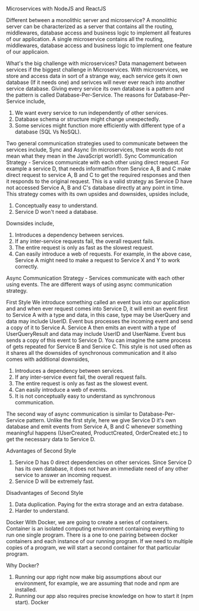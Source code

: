 Microservices with NodeJS and ReactJS

Different between a monolithic server and microservice?
A monolithic server can be characterized as a server that contains all the routing, middlewares, database access and business logic to implement all features of our application.
A single microservice contains all the routing, middlewares, database access and business logic to implement one feature of our applicaion.

What's the big challenge with microservices?
Data management between services if the biggest challenge in Microservices. With microservices, we store and access data in sort of a strange way, each service gets it own database (If it needs one) and serivces will never ever reach into another service database. Giving every service its own database is a pattern and the pattern is called Database-Per-Service. The reasons for Database-Per-Service include,

1. We want every service to run independently of other services.
2. Database schema or structure might change unexpectedly.
3. Some services might function more efficiently with different type of a database (SQL Vs NoSQL).

Two general communication strategies used to communicate between the services include, Sync and Async (In microservices, these words do not mean what they mean in the JavaScript world!).
Sync Communication Strategy - Services communicate with each other using direct request. For example a service D, that needs informatfion from Service A, B and C make direct request to service A, B and C to get the required responses and then it responds to the original request. This is a valid strategy as Service D have not accessed Service A, B and C's database directly at any point in time. This strategy comes with its own upsides and downsides, upsides include,

1. Conceptually easy to understand.
2. Service D won't need a database.

Downsides include,

1. Introduces a dependency between services.
2. If any inter-service requests fail, the overall request fails.
3. The entire request is only as fast as the slowest request.
4. Can easily introduce a web of requests. For example, in the above case, Service A might need to make a request to Service X and Y to work correctly.

Async Communication Strategy - Services communicate with each other using events. The are different ways of using async communication strategy.

First Style
We introduce something called an event bus into our application and and when ever request comes into Service D, it will emit an event first to Service A with a type and data, in this case, type may be UserQuery and data may include UserID. Event bus processes the incoming event and send a copy of it to Service A. Service A then emits an event with a type of UserQueryResult and data may include UserID and UserName. Event bus sends a copy of this event to Service D. You can imagine the same process of gets repeated for Service B and Service C. This style is not used often as it shares all the downsides of synchronous communication and it also comes with additional downsides,

1. Introduces a dependency between services.
2. If any inter-service event fail, the overall request fails.
3. The entire request is only as fast as the slowest event.
4. Can easily introduce a web of events.
5. It is not conceptually easy to understand as synchronous communication.

The second way of async communication is similar to Database-Per-Service pattern. Unlike the first style, here we give Service D it's own database and emit events from Service A, B and C whenever something meaningful happens (UserCreated, ProductCreated, OrderCreated etc.) to get the necessary data to Service D.

Advantages of Second Style

1. Service D has 0 direct dependencies on other services. Since Service D has its own database, it does not have an immediate need of any other service to answer an incoming request.
2. Service D will be extremely fast.

Disadvantages of Second Style

1. Data duplication. Paying for the extra storage and an extra database.
2. Harder to understand.

Docker
With Docker, we are going to create a series of containers. Container is an isolated computing environment containing everything to run one single program.
There is a one to one pairing between docker containers and each instance of our running program. If we need to multiple copies of a program, we will start a second container for that particular program.

Why Docker?

1. Running our app right now make big assumptions about our environment, for example, we are assuming that node and npm are installed.
2. Running our app also requires precise knowledge on how to start it (npm start).
   Docker

